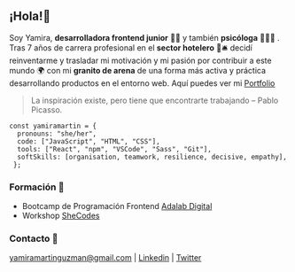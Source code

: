 ## ¡Hola!👋

Soy Yamira, **desarrolladora frontend junior** 👩‍💻 y también **psicóloga** 👩🏻‍🎓 . Tras 7 años de carrera profesional en el **sector hotelero** 🏨🛎️ decidí reinventarme y trasladar mi motivación y mi pasión por contribuir a este mundo 🌍 con mi **granito de arena** de una forma más activa y práctica desarrollando productos en el entorno web.
Aquí puedes ver mi [Portfolio](https://ymartinguzman.github.io/Portfolio/)
> La inspiración existe, pero tiene que encontrarte trabajando – Pablo Picasso.

```
const yamiramartin = {
  pronouns: "she/her",
  code: ["JavaScript", "HTML", "CSS"],
  tools: ["React", "npm", "VSCode", "Sass", "Git"],
  softSkills: [organisation, teamwork, resilience, decisive, empathy],
 };
```

### Formación 📜
* Bootcamp de Programación Frontend [Adalab Digital](https://adalab.es/)
* Workshop [SheCodes](https://www.shecodes.io/)


### Contacto 💬
 yamiramartinguzman@gmail.com |  [Linkedin](https://www.linkedin.com/in/yamiramartinguzman/) | [Twitter](https://twitter.com/yamiroynoveo)



